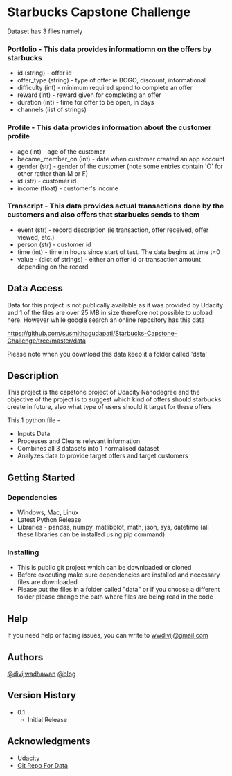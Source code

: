 # Starbucks Capstone Challenge

Dataset has 3 files namely

### Portfolio - This data provides informatiomn on the offers by starbucks
* id (string) - offer id
* offer_type (string) - type of offer ie BOGO, discount, informational
* difficulty (int) - minimum required spend to complete an offer
* reward (int) - reward given for completing an offer
* duration (int) - time for offer to be open, in days
* channels (list of strings)

### Profile - This data provides information about the customer profile
* age (int) - age of the customer
* became_member_on (int) - date when customer created an app account
* gender (str) - gender of the customer (note some entries contain 'O' for other rather than M or F)
* id (str) - customer id
* income (float) - customer's income

### Transcript - This data provides actual transactions done by the customers and also offers that starbucks sends to them
* event (str) - record description (ie transaction, offer received, offer viewed, etc.)
* person (str) - customer id
* time (int) - time in hours since start of test. The data begins at time t=0
* value - (dict of strings) - either an offer id or transaction amount depending on the record

## Data Access
Data for this project is not publically available as it was provided by Udacity and 1 of the files are over 25 MB in size therefore not possible to upload here. However while google search an online repository has this data

https://github.com/susmithagudapati/Starbucks-Capstone-Challenge/tree/master/data

Please note when you download this data keep it a folder called 'data'

## Description

This project is the capstone project of Udacity Nanodegree and the objective of the project is to suggest which kind of offers should starbucks create in future, also what type of users should it target for these offers

This 1 python file -
* Inputs Data
* Processes and Cleans relevant information
* Combines all 3 datasets into 1 normalised dataset
* Analyzes data to provide target offers and target customers

## Getting Started

### Dependencies

* Windows, Mac, Linux
* Latest Python Release
* Libraries - pandas, numpy, matlibplot, math, json, sys, datetime (all these libraries can be installed using pip command)

### Installing

* This is public git project which can be downloaded or cloned
* Before executing make sure dependencies are installed and necessary files are downloaded
* Please put the files in a folder called "data" or if you choose a different folder please change the path where files are being read in the code

## Help

If you need help or facing issues, you can write to wwdivij@gmail.com

## Authors

[@divijwadhawan](https://github.com/divijwadhawan)
[@blog](https://medium.com/@wwdivij/start-your-data-science-learning-with-airbnb-seattle-analysis-example-98798d29f778)
## Version History

* 0.1
    * Initial Release

## Acknowledgments
* [Udacity](https://classroom.udacity.com/)
* [Git Repo For Data](https://github.com/susmithagudapati/Starbucks-Capstone-Challenge/tree/master/data)
